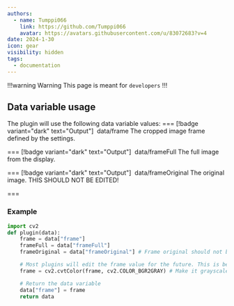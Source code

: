 ```yaml
---
authors: 
  - name: Tumppi066
    link: https://github.com/Tumppi066
    avatar: https://avatars.githubusercontent.com/u/83072683?v=4
date: 2024-1-30
icon: gear
visibility: hidden
tags:
  - documentation
---
```


!!!warning Warning
This page is meant for `developers`
!!!
## Data variable usage
The plugin will use the following data variable values:
=== [!badge variant="dark" text="Output"] ‎ data/frame
The cropped image frame defined by the settings.

=== [!badge variant="dark" text="Output"] ‎ data/frameFull
The full image from the display.

=== [!badge variant="dark" text="Output"] ‎ data/frameOriginal
The original image. THIS SHOULD NOT BE EDITED!

===

### Example

```python
import cv2
def plugin(data):
    frame = data["frame"]
    frameFull = data["frameFull"]
    frameOriginal = data["frameOriginal"] # Frame original should not be edited!

    # Most plugins will edit the frame value for the future. This is because the ShowImage plugin will show the final frame value.
    frame = cv2.cvtColor(frame, cv2.COLOR_BGR2GRAY) # Make it grayscale for example

    # Return the data variable
    data["frame"] = frame
    return data
```